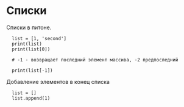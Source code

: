 # Списки

Списки в питоне.
```code
  list = [1, 'second']
  print(list)
  print(list[0])
  
  # -1 - возвращает последний элемент массива, -2 предпоследний
 
  print(list[-1])
```
Добавление элементов в конец списка
```code
  list = []
  list.append(1)

```
